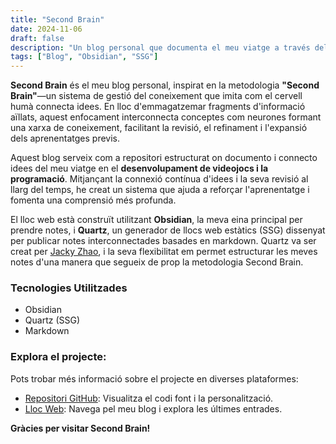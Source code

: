 ```yaml
---
title: "Second Brain"
date: 2024-11-06
draft: false
description: "Un blog personal que documenta el meu viatge a través del desenvolupament de videojocs i la programació."
tags: ["Blog", "Obsidian", "SSG"]
---
```


**Second Brain** és el meu blog personal, inspirat en la metodologia **"Second Brain"**—un sistema de gestió del coneixement que imita com el cervell humà connecta idees. En lloc d'emmagatzemar fragments d'informació aïllats, aquest enfocament interconnecta conceptes com neurones formant una xarxa de coneixement, facilitant la revisió, el refinament i l'expansió dels aprenentatges previs.

Aquest blog serveix com a repositori estructurat on documento i connecto idees del meu viatge en el **desenvolupament de videojocs i la programació**. Mitjançant la connexió contínua d'idees i la seva revisió al llarg del temps, he creat un sistema que ajuda a reforçar l'aprenentatge i fomenta una comprensió més profunda.

El lloc web està construït utilitzant **Obsidian**, la meva eina principal per prendre notes, i **Quartz**, un generador de llocs web estàtics (SSG) dissenyat per publicar notes interconnectades basades en markdown. Quartz va ser creat per [Jacky Zhao](https://quartz.jzhao.xyz/), i la seva flexibilitat em permet estructurar les meves notes d'una manera que segueix de prop la metodologia Second Brain.

### Tecnologies Utilitzades

- Obsidian
- Quartz (SSG)
- Markdown

### Explora el projecte:

Pots trobar més informació sobre el projecte en diverses plataformes:

- [Repositori GitHub](https://github.com/mdoradom/SecondBrain): Visualitza el codi font i la personalització.
- [Lloc Web](https://secondbrain.mdoradom.com/): Navega pel meu blog i explora les últimes entrades.

**Gràcies per visitar Second Brain!**
